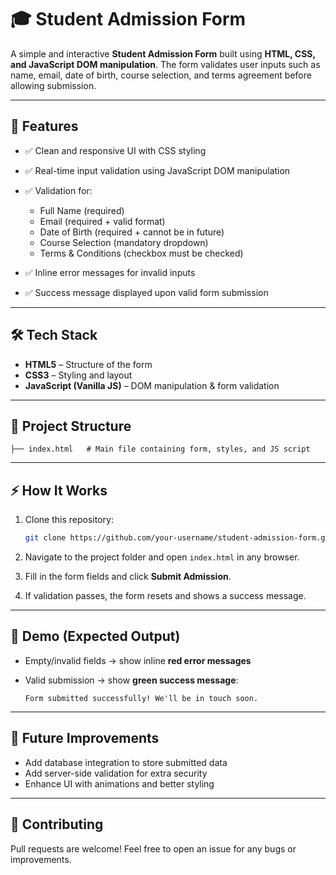 # 🎓 Student Admission Form

A simple and interactive **Student Admission Form** built using **HTML, CSS, and JavaScript DOM manipulation**. The form validates user inputs such as name, email, date of birth, course selection, and terms agreement before allowing submission.

---

## 🚀 Features

* ✅ Clean and responsive UI with CSS styling
* ✅ Real-time input validation using JavaScript DOM manipulation
* ✅ Validation for:

  * Full Name (required)
  * Email (required + valid format)
  * Date of Birth (required + cannot be in future)
  * Course Selection (mandatory dropdown)
  * Terms & Conditions (checkbox must be checked)
* ✅ Inline error messages for invalid inputs
* ✅ Success message displayed upon valid form submission

---

## 🛠️ Tech Stack

* **HTML5** – Structure of the form
* **CSS3** – Styling and layout
* **JavaScript (Vanilla JS)** – DOM manipulation & form validation

---

## 📂 Project Structure

```
├── index.html   # Main file containing form, styles, and JS script
```

---

## ⚡ How It Works

1. Clone this repository:

   ```bash
   git clone https://github.com/your-username/student-admission-form.git
   ```
2. Navigate to the project folder and open `index.html` in any browser.
3. Fill in the form fields and click **Submit Admission**.
4. If validation passes, the form resets and shows a success message.

---

## 📸 Demo (Expected Output)

* Empty/invalid fields → show inline **red error messages**
* Valid submission → show **green success message**:

  ```
  Form submitted successfully! We'll be in touch soon.
  ```

---

## 📌 Future Improvements

* Add database integration to store submitted data
* Add server-side validation for extra security
* Enhance UI with animations and better styling

---

## 🤝 Contributing

Pull requests are welcome! Feel free to open an issue for any bugs or improvements.
